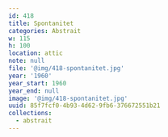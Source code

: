 ```yaml
---
id: 418
title: Spontanitet
categories: Abstrait
w: 115
h: 100
location: attic
note: null
file: '@img/418-spontanitet.jpg'
year: '1960'
year_start: 1960
year_end: null
image: '@img/418-spontanitet.jpg'
uuid: 85f7fcf0-4b93-4d62-9fb6-376672551b21
collections:
  - abstrait
---
```


